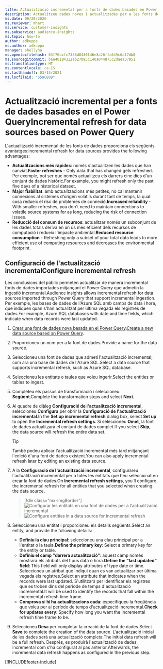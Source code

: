 ```yaml
---
title: Actualització incremental per a fonts de dades basades en Power Query
description: Actualitzeu dades noves i actualitzades per a les fonts de dades grans basades en el Power Query.
ms.date: 09/28/2020
ms.reviewer: mhart
ms.service: customer-insights
ms.subservice: audience-insights
ms.topic: how-to
author: adkuppa
ms.author: adkuppa
manager: shellyha
ms.openlocfilehash: 03f76bcfc7336d8430146e8a26ffa649c6a17db0
ms.sourcegitcommit: bae40184312ab27b95c140a044875c2daea37951
ms.translationtype: HT
ms.contentlocale: ca-ES
ms.lasthandoff: 03/15/2021
ms.locfileid: "5596809"
---
```

# <a name="incremental-refresh-for-data-sources-based-on-power-query"></a><span data-ttu-id="e4fed-103">Actualització incremental per a fonts de dades basades en el Power Query</span><span class="sxs-lookup"><span data-stu-id="e4fed-103">Incremental refresh for data sources based on Power Query</span></span>

<span data-ttu-id="e4fed-104">L'actualització incremental de les fonts de dades proporciona els següents avantatges:</span><span class="sxs-lookup"><span data-stu-id="e4fed-104">Incremental refresh for data sources provides the following advantages:</span></span>

- <span data-ttu-id="e4fed-105">**Actualitzacions més ràpides**: només s'actualitzen les dades que han canviat.</span><span class="sxs-lookup"><span data-stu-id="e4fed-105">**Faster refreshes** - Only data that has changed gets refreshed.</span></span> <span data-ttu-id="e4fed-106">Per exemple, pot ser que només actualitzeu els darrers cinc dies d'un conjunt de dades històric.</span><span class="sxs-lookup"><span data-stu-id="e4fed-106">For example, you might refresh only the past five days of a historical dataset.</span></span>
- <span data-ttu-id="e4fed-107">**Major fiabilitat**: amb actualitzacions més petites, no cal mantenir connexions al sistemes d'origen volàtils durant tant de temps, la qual cosa redueix el risc de problemes de connexió.</span><span class="sxs-lookup"><span data-stu-id="e4fed-107">**Increased reliability** - With smaller refreshes, you don't need to maintain connections to volatile source systems for as long, reducing the risk of connection issues.</span></span>
- <span data-ttu-id="e4fed-108">**Reducció del consum de recursos**: actualitzar només un subconjunt de les dades totals deriva en un ús més eficient dels recursos de computació i redueix l'impacte ambiental.</span><span class="sxs-lookup"><span data-stu-id="e4fed-108">**Reduced resource consumption** - Refreshing only a subset of your total data leads to more efficient use of computing resources and decreases the environmental footprint.</span></span>

## <a name="configure-incremental-refresh"></a><span data-ttu-id="e4fed-109">Configuració de l'actualització incremental</span><span class="sxs-lookup"><span data-stu-id="e4fed-109">Configure incremental refresh</span></span>

<span data-ttu-id="e4fed-110">Les conclusions del públic permeten actualitzar de manera incremental fonts de dades importades mitjançant el Power Query que admetin la ingestió incremental.</span><span class="sxs-lookup"><span data-stu-id="e4fed-110">Audience insights allows incremental refresh for data sources imported through Power Query that support incremental ingestion.</span></span> <span data-ttu-id="e4fed-111">Per exemple, les bases de dades de l'Azure SQL amb camps de data i hora, que indiquen quan s'han actualitzat per última vegada els registres de dades.</span><span class="sxs-lookup"><span data-stu-id="e4fed-111">For example, Azure SQL databases with date and time fields, which indicate when data records were last updated.</span></span>

1. <span data-ttu-id="e4fed-112">[Crear una font de dades nova basada en el Power Query](connect-power-query.md).</span><span class="sxs-lookup"><span data-stu-id="e4fed-112">[Create a new data source based on Power Query](connect-power-query.md).</span></span>

1. <span data-ttu-id="e4fed-113">Proporcioneu un nom per a la font de dades.</span><span class="sxs-lookup"><span data-stu-id="e4fed-113">Provide a name for the data source.</span></span>

1. <span data-ttu-id="e4fed-114">Seleccioneu una font de dades que admeti l'actualització incremental, com ara una base de dades de l'Azure SQL.</span><span class="sxs-lookup"><span data-stu-id="e4fed-114">Select a data source that supports incremental refresh, such as Azure SQL database.</span></span>

1. <span data-ttu-id="e4fed-115">Seleccioneu les entitats o taules que voleu ingerir.</span><span class="sxs-lookup"><span data-stu-id="e4fed-115">Select the entities or tables to ingest.</span></span>

1. <span data-ttu-id="e4fed-116">Completeu els passos de transformació i seleccioneu **Següent**.</span><span class="sxs-lookup"><span data-stu-id="e4fed-116">Complete the transformation steps and select **Next**.</span></span>

1. <span data-ttu-id="e4fed-117">Al quadre de diàleg **Configuració de l'actualització incremental**, seleccioneu **Configura** per obrir la **Configuració de l'actualització incremental**.</span><span class="sxs-lookup"><span data-stu-id="e4fed-117">In the **Set up incremental refresh** dialog box, select **Set up** to open the **Incremental refresh settings**.</span></span> <span data-ttu-id="e4fed-118">Si seleccioneu **Omet**, la font de dades actualitzarà el conjunt de dades complet.</span><span class="sxs-lookup"><span data-stu-id="e4fed-118">If you select **Skip**, the data source will refresh the entire data set.</span></span>
   > [!TIP]
   > <span data-ttu-id="e4fed-119">També podeu aplicar l'actualització incremental més tard mitjançant l'edició d'una font de dades existent.</span><span class="sxs-lookup"><span data-stu-id="e4fed-119">You can also apply incremental refresh later by editing an existing data source.</span></span>

1. <span data-ttu-id="e4fed-120">A la **Configuració de l'actualització incremental**, configurareu l'actualització incremental per a totes les entitats que heu seleccionat en crear la font de dades.</span><span class="sxs-lookup"><span data-stu-id="e4fed-120">On **Incremental refresh settings**, you'll configure the incremental refresh for all entities that you selected when creating the data source.</span></span>

   > [!div class="mx-imgBorder"]
   > <span data-ttu-id="e4fed-121">![Configurar les entitats en una font de dades per a l'actualització incremental](media/incremental-refresh-settings.png "Configurar les entitats en una font de dades per a l'actualització incremental")</span><span class="sxs-lookup"><span data-stu-id="e4fed-121">![Configure entities in a data source for incremental refresh](media/incremental-refresh-settings.png "Configure entities in a data source for incremental refresh")</span></span>

1. <span data-ttu-id="e4fed-122">Seleccioneu una entitat i proporcioneu els detalls següents:</span><span class="sxs-lookup"><span data-stu-id="e4fed-122">Select an entity, and provide the following details:</span></span>

   - <span data-ttu-id="e4fed-123">**Definiu la clau principal**: seleccioneu una clau principal per a l'entitat o la taula.</span><span class="sxs-lookup"><span data-stu-id="e4fed-123">**Define the primary key**: Select a primary key for the entity or table.</span></span>
   - <span data-ttu-id="e4fed-124">**Definiu el camp "darrera actualització"**: aquest camp només mostrarà els atributs del tipus data o hora.</span><span class="sxs-lookup"><span data-stu-id="e4fed-124">**Define the "last updated" field**: This field will only display attributes of type date or time.</span></span> <span data-ttu-id="e4fed-125">Seleccioneu un atribut que indiqui quan es van actualitzar per última vegada els registres.</span><span class="sxs-lookup"><span data-stu-id="e4fed-125">Select an attribute that indicates when the records were last updated.</span></span> <span data-ttu-id="e4fed-126">S'utilitzarà per identificar els registres que es troben dins del període de temps d'actualització incremental.</span><span class="sxs-lookup"><span data-stu-id="e4fed-126">It will be used to identify the records that fall within the incremental refresh time frame.</span></span>
   - <span data-ttu-id="e4fed-127">**Comprova si hi ha actualitzacions cada**: especifiqueu la freqüència que voleu per al període de temps d'actualització incremental.</span><span class="sxs-lookup"><span data-stu-id="e4fed-127">**Check for updates every**: Specify how long you want the incremental refresh time frame to be.</span></span>

1. <span data-ttu-id="e4fed-128">Seleccioneu **Desa** per completar la creació de la font de dades.</span><span class="sxs-lookup"><span data-stu-id="e4fed-128">Select **Save** to complete the creation of the data source.</span></span> <span data-ttu-id="e4fed-129">L'actualització inicial de les dades serà una actualització completa.</span><span class="sxs-lookup"><span data-stu-id="e4fed-129">The initial data refresh will be a full refresh.</span></span> <span data-ttu-id="e4fed-130">Després, es produirà l'actualització de dades incremental com s'ha configurat al pas anterior.</span><span class="sxs-lookup"><span data-stu-id="e4fed-130">Afterwards, the incremental data refresh happens as configured in the previous step.</span></span>


[!INCLUDE[footer-include](../includes/footer-banner.md)]